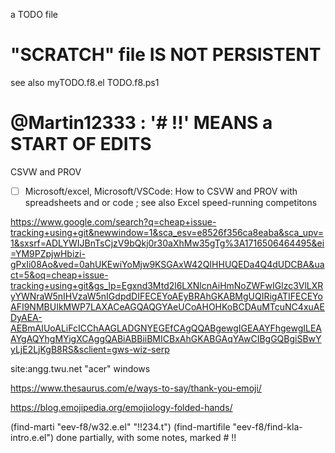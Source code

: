 



a TODO file
# "SCRATCH" file IS NOT PERSISTENT


see also
myTODO.f8.el
TODO.f8.ps1



# @Martin12333 :  '# !!' MEANS a START OF EDITS



CSVW and PROV

- [ ] Microsoft/excel, Microsoft/VSCode: How to CSVW and PROV with spreadsheets and or code ; see also Excel speed-running competitons





https://www.google.com/search?q=cheap+issue-tracking+using+git&newwindow=1&sca_esv=e8526f356ca8eaba&sca_upv=1&sxsrf=ADLYWIJBnTsCjzV9bQkj0r30aXhMw35gTg%3A1716506464495&ei=YM9PZpjwHbizi-gPxIi08Ao&ved=0ahUKEwiYoMjw9KSGAxW42QIHHUQEDa4Q4dUDCBA&uact=5&oq=cheap+issue-tracking+using+git&gs_lp=Egxnd3Mtd2l6LXNlcnAiHmNoZWFwIGlzc3VlLXRyYWNraW5nIHVzaW5nIGdpdDIFECEYoAEyBRAhGKABMgUQIRigATIFECEYoAFI9NMBUIkMWP7LAXACeAGQAQGYAeUCoAHOHKoBCDAuMTcuNC4xuAEDyAEA-AEBmAIUoALiFcICChAAGLADGNYEGEfCAgQQABgewgIGEAAYFhgewgILEAAYgAQYhgMYigXCAggQABiABBiiBMICBxAhGKABGAqYAwCIBgGQBgiSBwYyLjE2LjKgB8RS&sclient=gws-wiz-serp

site:angg.twu.net "acer" windows

https://www.thesaurus.com/e/ways-to-say/thank-you-emoji/

https://blog.emojipedia.org/emojiology-folded-hands/













(find-marti "eev-f8/w32.e.el" "!!234.t")
(find-martifile "eev-f8/find-kla-intro.e.el")
done partially, with some notes, marked # !!





